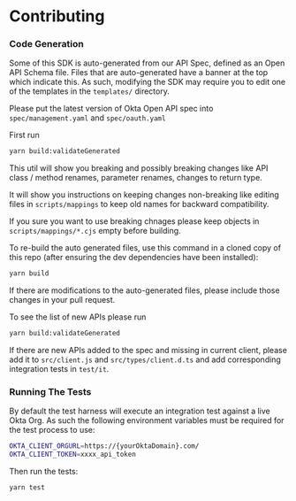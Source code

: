 # Contributing

### Code Generation

Some of this SDK is auto-generated from our API Spec, defined as an Open API Schema file.  Files that are auto-generated have a banner at the top which indicate this.  As such, modifying the SDK may require you to edit one of the templates in the `templates/` directory.

Please put the latest version of Okta Open API spec into `spec/management.yaml` and `spec/oauth.yaml`

First run

```sh
yarn build:validateGenerated
```

This util will show you breaking and possibly breaking changes like API class / method renames, parameter renames, changes to return type.

It will show you instructions on keeping changes non-breaking like editing files in `scripts/mappings` to keep old names for backward compatibility.

If you sure you want to use breaking chnages please keep objects in `scripts/mappings/*.cjs` empty before building.

To re-build the auto generated files, use this command in a cloned copy of this repo (after ensuring the dev dependencies have been installed):

```sh
yarn build
```

If there are modifications to the auto-generated files, please include those changes in your pull request.

To see the list of new APIs please run

```sh
yarn build:validateGenerated
```

If there are new APIs added to the spec and missing in current client, please add it to `src/client.js` and `src/types/client.d.ts` and add corresponding integration tests in `test/it`.



### Running The Tests

By default the test harness will execute an integration test against a live Okta Org.  As such the following environment variables must be required for the test process to use:

```bash
OKTA_CLIENT_ORGURL=https://{yourOktaDomain}.com/
OKTA_CLIENT_TOKEN=xxxx_api_token
```

Then run the tests:

```bash
yarn test
```
